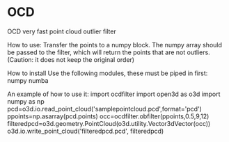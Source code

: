 # OCD
OCD very fast point cloud outlier filter

How to use:
Transfer the points to a numpy block.
The numpy array should be passed to the filter, which will return the points that are not outliers. (Caution: it does not keep the original order)

How to install
Use the following modules, these must be piped in first:
numpy
numba

An example of how to use it:
import ocdfilter
import open3d as o3d
import numpy as np
pcd=o3d.io.read_point_cloud('samplepointcloud.pcd',format='pcd')
ppoints=np.asarray(pcd.points)
occ=ocdfilter.obfilter(ppoints,0.5,9,12)
filteredpcd=o3d.geometry.PointCloud(o3d.utility.Vector3dVector(occ))    
o3d.io.write_point_cloud('filteredpcd.pcd', filteredpcd)
